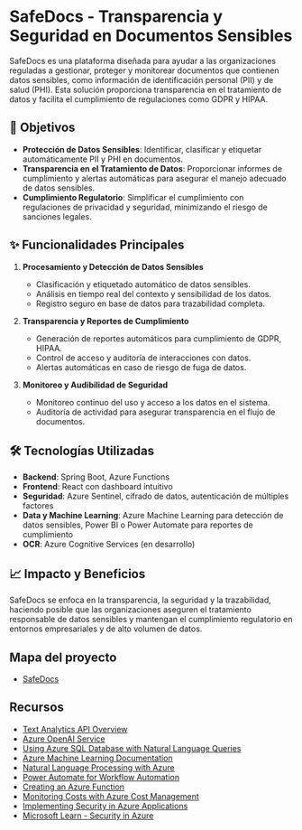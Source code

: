 # SafeDocs - Transparencia y Seguridad en Documentos Sensibles

SafeDocs es una plataforma diseñada para ayudar a las organizaciones reguladas a gestionar, proteger y monitorear documentos que contienen datos sensibles, como información de identificación personal (PII) y de salud (PHI). Esta solución proporciona transparencia en el tratamiento de datos y facilita el cumplimiento de regulaciones como GDPR y HIPAA.

## 🚀 Objetivos

- **Protección de Datos Sensibles**: Identificar, clasificar y etiquetar automáticamente PII y PHI en documentos.
- **Transparencia en el Tratamiento de Datos**: Proporcionar informes de cumplimiento y alertas automáticas para asegurar el manejo adecuado de datos sensibles.
- **Cumplimiento Regulatorio**: Simplificar el cumplimiento con regulaciones de privacidad y seguridad, minimizando el riesgo de sanciones legales.

## ✨ Funcionalidades Principales

1. **Procesamiento y Detección de Datos Sensibles**  
   - Clasificación y etiquetado automático de datos sensibles.
   - Análisis en tiempo real del contexto y sensibilidad de los datos.
   - Registro seguro en base de datos para trazabilidad completa.

2. **Transparencia y Reportes de Cumplimiento**  
   - Generación de reportes automáticos para cumplimiento de GDPR, HIPAA.
   - Control de acceso y auditoría de interacciones con datos.
   - Alertas automáticas en caso de riesgo de fuga de datos.

3. **Monitoreo y Audibilidad de Seguridad**  
   - Monitoreo continuo del uso y acceso a los datos en el sistema.
   - Auditoría de actividad para asegurar transparencia en el flujo de documentos.

## 🛠️ Tecnologías Utilizadas

- **Backend**: Spring Boot, Azure Functions
- **Frontend**: React con dashboard intuitivo
- **Seguridad**: Azure Sentinel, cifrado de datos, autenticación de múltiples factores
- **Data y Machine Learning**: Azure Machine Learning para detección de datos sensibles, Power BI o Power Automate para reportes de cumplimiento
- **OCR**: Azure Cognitive Services (en desarrollo)

## 📈 Impacto y Beneficios

SafeDocs se enfoca en la transparencia, la seguridad y la trazabilidad, haciendo posible que las organizaciones aseguren el tratamiento responsable de datos sensibles y mantengan el cumplimiento regulatorio en entornos empresariales y de alto volumen de datos.

## Mapa del proyecto
- [SafeDocs](SafeDocs.html)

## Recursos
- [Text Analytics API Overview](https://learn.microsoft.com/en-us/azure/cognitive-services/text-analytics/overview)
- [Azure OpenAI Service](https://learn.microsoft.com/en-us/azure/cognitive-services/openai/overview)
- [Using Azure SQL Database with Natural Language Queries](https://learn.microsoft.com/en-us/azure/azure-sql/copilot/query-editor-natural-language-to-sql-copilot?view=azuresql)
- [Azure Machine Learning Documentation](https://learn.microsoft.com/en-us/azure/machine-learning/)
- [Natural Language Processing with Azure](https://learn.microsoft.com/en-us/azure/cognitive-services/language-service/)
- [Power Automate for Workflow Automation](https://learn.microsoft.com/en-us/power-automate/getting-started)
- [Creating an Azure Function](https://learn.microsoft.com/en-us/azure/azure-functions/functions-create-function-app-portal)
- [Monitoring Costs with Azure Cost Management](https://learn.microsoft.com/en-us/azure/cost-management-billing/cost-management-billing-overview)
- [Implementing Security in Azure Applications](https://learn.microsoft.com/en-us/azure/security/develop/secure-design)
- [Microsoft Learn - Security in Azure](https://learn.microsoft.com/en-us/azure/security/)

